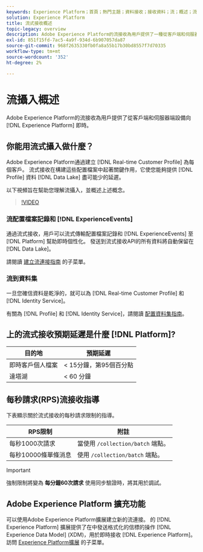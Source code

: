 ```yaml
---
keywords: Experience Platform；首頁；熱門主題；資料接收；接收資料；流；概述；流接收；延遲；流處理；流處理；；首頁；熱門主題；資料接收；接收；流處理；流處理；概述；流處理；延遲；流處理；
solution: Experience Platform
title: 流式接收概述
topic-legacy: overview
description: Adobe Experience Platform的流接收為用戶提供了一種從客戶端和伺服器端設備向Experience Platform即時發送資料的方法。
exl-id: 851f15fd-7ac5-4a9f-934d-6b907057da87
source-git-commit: 968f2635330fb0fa8a55b17b30bd8557f7d70335
workflow-type: tm+mt
source-wordcount: '352'
ht-degree: 2%

---
```


# 流攝入概述

Adobe Experience Platform的流接收為用戶提供了從客戶端和伺服器端設備向 [!DNL Experience Platform] 即時。

## 你能用流式攝入做什麼？

Adobe Experience Platform通過建立 [!DNL Real-time Customer Profile] 為每個客戶。 流式接收在構建這些配置檔案中起著關鍵作用，它使您能夠提供 [!DNL Profile] 資料 [!DNL Data Lake] 盡可能少的延遲。

以下視頻旨在幫助您理解流攝入，並概述上述概念。

>[!VIDEO](https://video.tv.adobe.com/v/28425?quality=12&learn=on)

### 流配置檔案記錄和 [!DNL ExperienceEvents]

通過流式接收，用戶可以流式傳輸配置檔案記錄和 [!DNL ExperienceEvents] 至 [!DNL Platform] 幫助即時個性化。 發送到流式接收API的所有資料將自動保留在 [!DNL Data Lake]。

請閱讀 [建立流連接指南](../tutorials/create-streaming-connection.md) 的子菜單。

### 流到資料集

一旦您確信資料是乾淨的，就可以為 [!DNL Real-time Customer Profile] 和 [!DNL Identity Service]。

有關為 [!DNL Profile] 和 [!DNL Identity Service]，請閱讀 [配置資料集指南](../../profile/tutorials/dataset-configuration.md)。

## 上的流式接收預期延遲是什麼 [!DNL Platform]?

| 目的地 | 預期延遲 |
| --------- | ---------------- |
| 即時客戶個人檔案 | &lt; 15分鐘，第95個百分點 |
| 達塔湖 | &lt; 60 分鐘 |

## 每秒請求(RPS)流接收指導

下表顯示關於流式接收的每秒請求限制的指導。

| RPS限制 | 附註 |
| --- | --- |
| 每秒1000次請求 | 當使用 `/collection/batch` 端點。 |
| 每秒10000條單條消息 | 使用 `/collection/batch` 端點。 |

>[!IMPORTANT]
>
>強制限制將變為 **每分鐘60次請求** 使用同步驗證時，將其用於調試。

## Adobe Experience Platform 擴充功能

可以使用Adobe Experience Platform擴展建立新的流連接。 的 [!DNL Experience Platform] 擴展提供了在中發送格式化的信標的操作 [!DNL Experience Data Model] (XDM)，用於即時接收 [!DNL Experience Platform]。 訪問 [Experience Platform擴展](../../tags/extensions/web/sdk/overview.md) 的子菜單。
